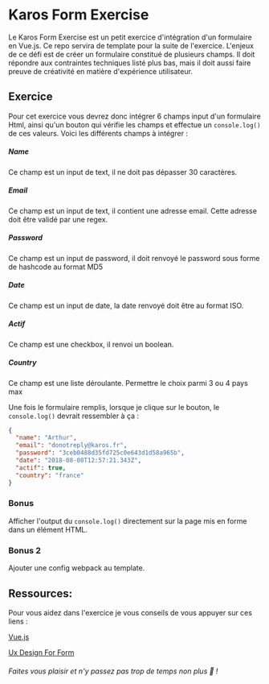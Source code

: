 # Karos Form Exercise

Le Karos Form Exercise est un petit exercice d'intégration d'un formulaire en Vue.js. Ce repo servira de template pour la suite de l'exercice.
L'enjeux de ce défi est de créer un formulaire constitué de plusieurs champs. Il doit répondre aux contraintes techniques listé plus bas, mais il doit aussi faire preuve de créativité en matière d'expérience utilisateur.


## Exercice

Pour cet exercice vous devrez donc intégrer 6 champs input d'un formulaire Html, ainsi qu'un bouton qui vérifie les champs et effectue un `console.log()` de ces valeurs.
Voici les différents champs à intégrer :

##### Name

Ce champ est un input de text, il ne doit pas dépasser 30 caractères.

##### Email

Ce champ est un input de text, il contient une adresse email. Cette adresse doit être validé par une regex.

##### Password

Ce champ est un input de password, il doit renvoyé le password sous forme de hashcode au format MD5

##### Date

Ce champ est un input de date, la date renvoyé doit être au format ISO.

##### Actif

Ce champ est une checkbox, il renvoi un boolean.

##### Country
Ce champ est une liste déroulante. Permettre le choix parmi 3 ou 4 pays max


Une fois le formulaire remplis, lorsque je clique sur le bouton, le `console.log()` devrait ressembler à ça :
```json
{
  "name": "Arthur",
  "email": "donotreply@karos.fr",
  "password": "3ceb0488d35fd725c0e643d1d58a965b",
  "date": "2018-08-08T12:57:21.343Z",
  "actif": true,
  "country": "france"
}
```

### Bonus

Afficher l'output du `console.log()` directement sur la page mis en forme dans un élément HTML.

### Bonus 2

Ajouter une config webpack au template.

## Ressources:

Pour vous aidez dans l'exercice je vous conseils de vous appuyer sur ces liens :

[Vue.js](https://vuejs.org/v2/guide/)

[Ux Design For Form](https://uxdesign.cc/design-better-forms-96fadca0f49c)

###### Faites vous plaisir et n'y passez pas trop de temps non plus 🙂 !
